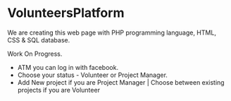 # VolunteersPlatform
We are creating this web page with PHP programming language, HTML, CSS & SQL database.

Work On Progress.
- ATM you can log in with facebook.
- Choose your status - Volunteer or Project Manager.
- Add New project if you are Project Manager | Choose between existing projects if you are Volunteer
